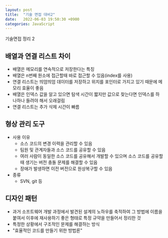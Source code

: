 ```yaml
---
layout: post
title:  "기술 면접 대비2"
date:   2022-06-03 19:50:30 +0900
categories: JavaScript
---
```


기술면접 정리 2  

## 배열과 연결 리스트 차이
- 배열은 메모리를 연속적으로 저장한다는 특징
- 배열은 n번째 원소에 접근할때 바로 접근할 수 있음(index를 사용)
- 연결 리스트는 띄엄띄엄 데이터를 저장하고 위치를 포인터로 가지고 있기 때문에 메모리 효율이 좋음
- 배열은 인덱스 값을 알고 있으면 탐색 시간이 짧지만 값으로 찾는다면 인덱스를 하나하나 들려야 해서 오래걸림
- 연결 리스트는 추가 삭제 시간이 빠름

## 형상 관리 도구
- 사용 이유
  - 소스 코드의 변경 이력을 관리할 수 있음
  - 팀원 및 관계자들과 소스 코드를 공유할 수 있음
  - 여러 사람이 동일한 소스 코드를 공유해서 개발할 수 있으며 소스 코드를 공유할 때 생기는 버전 충돌 문제를 해결할 수 있음
  - 장애가 발생하면 이전 버전으로 원상복구할 수 있음
- 종류
  - SVN, git 등

## 디자인 패턴
- 과거 소프트웨어 개발 과정에서 발견된 설계의 노하우를 축적하여 그 방법에 이름을 붙여서 이후에 재사용하기 좋은 형태로 특정 규약을 만들어서 정리한 것
- 특정한 상황에서 구조적인 문제를 해결하는 방식
- "효율적인 코드를 만들기 위한 방법론"